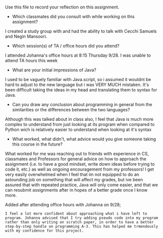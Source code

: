 Use this file to record your reflection on this assignment.

- Which classmates did you consult with while working on this assignment?

I created a study group with and had the ability to talk with Cecchi Samuels and Negin Mansoori. 

- Which session(s) of TA / office hours did you attend?

I attended Johanna's office hours at 8:15 Thursday 9/28. I was unable to attend TA hours this week

- What are your initial impressions of Java?

I used to be vaguely familiar with Java.script, so i assumed it wouldnt be hard to adjust to the new language but i was VERY MUCH mistaken. It's been difficult taking the ideas in my head and translating them to syntax for Java.

- Can you draw any conclusion about programming in general from the similarities or the differences between the two languages? 

Although this was talked about in class also, I feel that Java is much more complex to understand from just looking at its program when compared to Python wich is relatively easier to understand when looking at it's syntax

- What worked, what didn't, what advice would you give someone taking this course in the future?

What worked for me was reaching out to friends with experience in CS, classmates and Professors for general advice on how to approach the assignment (i.e. to have a good mindset, write down ideas before trying to code it, etc.) as well as ongoing encouragement from my professors!
    I get very easily overwhelmed when I feel that im not equipped to do an astounding job on something that will affect my grades, but ive been assured that with repeated practice, Java will only come easier, and that we can resubmit assignments after in hopes of a better grade once I know more.

Added after attending office hours with Johanna on 9/28;

    I feel a lot more confident about approaching what i have left to program. Johanna advised that I try adding pseudo code into my program rather than only writing on scratch paper, in order to have a better step-by-step handle on programming A-3. This has helped me trmendously with my confidence for this project. 
